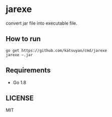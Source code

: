 # jarexe

convert jar file into executable file.

## How to run

    go get https://github.com/katsuyan/cmd/jarexe
    jarexe ~.jar

## Requirements

* Go 1.8

## LICENSE

MIT
